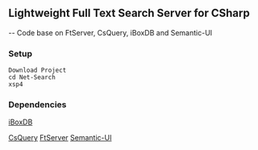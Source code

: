 ## Lightweight Full Text Search Server for CSharp
-- Code base on FtServer, CsQuery, iBoxDB and Semantic-UI
### Setup

```
Download Project
cd Net-Search
xsp4
```


[](https://github.com/DaveWoo/Net-Search/tree/master/Net-Search/Default.png)

### Dependencies
[iBoxDB](http://www.iboxdb.com/)

[CsQuery](https://github.com/jamietre/CsQuery)
[FtServer](https://github.com/iboxdb/ftserver-cs)
[Semantic-UI](http://semantic-ui.com/)

